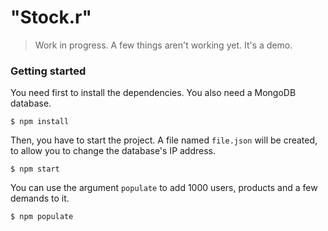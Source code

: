 # "Stock.r"

> Work in progress. A few things aren't working yet. It's a demo.

### Getting started

You need first to install the dependencies. You also need a MongoDB database.
```
$ npm install
```

Then, you have to start the project. A file named `file.json` will be created, to allow you to change the database's IP address.

```
$ npm start
```

You can use the argument `populate` to add 1000 users, products and a few demands to it.

```
$ npm populate
```
